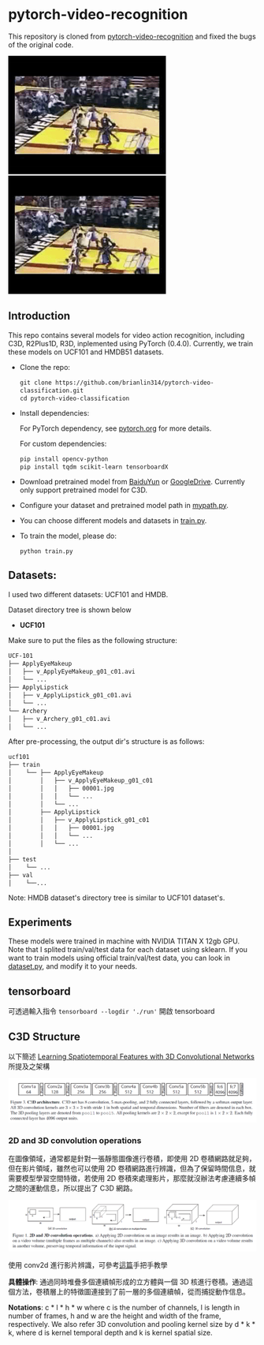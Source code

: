 # pytorch-video-recognition
This repository is cloned from [pytorch-video-recognition](https://github.com/jfzhang95/pytorch-video-recognition) and fixed the bugs of the original code.

![image](https://github.com/brianlin314/pytorch-video-classification/blob/master/assets/basketballdunk.gif)
![image](https://github.com/brianlin314/pytorch-video-classification/blob/master/assets/basketballdunk_p.gif)

## Introduction
This repo contains several models for video action recognition,
including C3D, R2Plus1D, R3D, inplemented using PyTorch (0.4.0).
Currently, we train these models on UCF101 and HMDB51 datasets.

- Clone the repo:
    ```Shell
    git clone https://github.com/brianlin314/pytorch-video-classification.git
    cd pytorch-video-classification
    ```

- Install dependencies:

    For PyTorch dependency, see [pytorch.org](https://pytorch.org/) for more details.

    For custom dependencies:
    ```Shell
    pip install opencv-python
    pip install tqdm scikit-learn tensorboardX
    ```

- Download pretrained model from [BaiduYun](https://pan.baidu.com/s/1saNqGBkzZHwZpG-A5RDLVw) or 
[GoogleDrive](https://drive.google.com/file/d/19NWziHWh1LgCcHU34geoKwYezAogv9fX/view?usp=sharing).
   Currently only support pretrained model for C3D.

- Configure your dataset and pretrained model path in
[mypath.py](https://github.com/brianlin314/pytorch-video-classification/blob/master/mypath.py).

- You can choose different models and datasets in
[train.py](https://github.com/brianlin314/pytorch-video-classification/blob/master/train.py).

- To train the model, please do:
    ```Shell
    python train.py
    ```

## Datasets:

I used two different datasets: UCF101 and HMDB.

Dataset directory tree is shown below

- **UCF101**

Make sure to put the files as the following structure:
  ```
  UCF-101
  ├── ApplyEyeMakeup
  │   ├── v_ApplyEyeMakeup_g01_c01.avi
  │   └── ...
  ├── ApplyLipstick
  │   ├── v_ApplyLipstick_g01_c01.avi
  │   └── ...
  └── Archery
  │   ├── v_Archery_g01_c01.avi
  │   └── ...
  ```
After pre-processing, the output dir's structure is as follows:
  ```
  ucf101
  ├── train
  │    └── ├── ApplyEyeMakeup
  │        │   ├── v_ApplyEyeMakeup_g01_c01
  │        │   │   ├── 00001.jpg
  │        │   │   └── ...
  │        │   └── ...
  │        ├── ApplyLipstick
  │        │   ├── v_ApplyLipstick_g01_c01
  │        │   │   ├── 00001.jpg
  │        │   │   └── ...
  │        │   └── ...
  │
  ├── test
  │    └── ...
  ├── val
  │    └──...
  ```

Note: HMDB dataset's directory tree is similar to UCF101 dataset's.

## Experiments
These models were trained in machine with NVIDIA TITAN X 12gb GPU. Note that I splited
train/val/test data for each dataset using sklearn. If you want to train models using
official train/val/test data, you can look in [dataset.py](https://github.com/brianlin314/pytorch-video-classification/blob/master/dataloaders/dataset.py), and modify it to your needs.

## tensorboard
可透過輸入指令 `tensorboard --logdir './run'` 開啟 tensorboard 

## C3D Structure
以下簡述 [Learning Spatiotemporal Features with 3D Convolutional Networks](https://arxiv.org/abs/1412.0767) 所提及之架構

![image](https://github.com/brianlin314/pytorch-video-classification/blob/master/assets/C3D_structure.png)
### 2D and 3D convolution operations
在圖像領域，通常都是針對一張靜態圖像進行卷積，即使用 2D 卷積網路就足夠，但在影片領域，雖然也可以使用 2D 卷積網路進行辨識，但為了保留時間信息，就需要模型學習空間特徵，若使用 2D 卷積來處理影片，那麼就沒辦法考慮連續多幀之間的運動信息，所以提出了 C3D 網路。

![image](https://github.com/brianlin314/pytorch-video-classification/blob/master/assets/3Dconvolution.png)

使用 conv2d 進行影片辨識，可參考[這篇](https://debuggercafe.com/action-recognition-in-videos-using-deep-learning-and-pytorch/)手把手教學

**具體操作**: 通過同時堆疊多個連續幀形成的立方體與一個 3D 核進行卷積。通過這個方法，卷積層上的特徵圖連接到了前一層的多個連續幀，從而捕捉動作信息。

**Notations**: c * l * h * w where c is the number of channels, l is length in number of frames, h and w are the height and width of the frame, respectively. We also refer 3D convolution and pooling kernel size by d * k * k, where d is kernel temporal depth and k is kernel spatial size.
